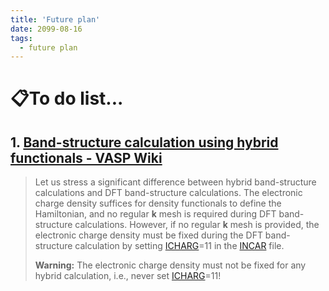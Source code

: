 ```yaml
---
title: 'Future plan'
date: 2099-08-16
tags:
  - future plan
---
```


# :clipboard:To do list...

## 1. [Band-structure calculation using hybrid functionals - VASP Wiki](https://www.vasp.at/wiki/index.php/Band-structure_calculation_using_hybrid_functionals)

> Let us stress a significant difference between hybrid band-structure calculations and DFT band-structure calculations. The electronic charge density suffices for density functionals to define the Hamiltonian, and no regular **k** mesh is required during DFT band-structure calculations. However, if no regular **k** mesh is provided, the electronic charge density must be fixed during the DFT band-structure calculation by setting [ICHARG](https://www.vasp.at/wiki/index.php/ICHARG "ICHARG")=11 in the [INCAR](https://www.vasp.at/wiki/index.php/INCAR "INCAR") file.
> 
> 
> 
> **Warning:** The electronic charge density must not be fixed for any hybrid calculation, i.e., never set [ICHARG](https://www.vasp.at/wiki/index.php/ICHARG "ICHARG")=11!